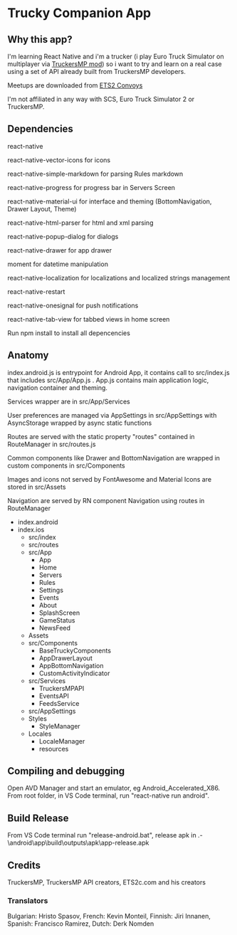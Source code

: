 # Trucky Companion App

## Why this app?

I'm learning React Native and i'm a trucker (i play Euro Truck Simulator on multiplayer via [TruckersMP mod](https://truckersmp.com/)) so i want to try and learn on a real case using a set of API already built from TruckersMP developers.

Meetups are downloaded from [ETS2 Convoys](http://ets2c.com)

I'm not affiliated in any way with SCS, Euro Truck Simulator 2 or TruckersMP.

## Dependencies

react-native

react-native-vector-icons for icons

react-native-simple-markdown for parsing Rules markdown

react-native-progress for progress bar in Servers Screen

react-native-material-ui for interface and theming (BottomNavigation, Drawer Layout, Theme)

react-native-html-parser for html and xml parsing

react-native-popup-dialog for dialogs

react-native-drawer for app drawer

moment for datetime manipulation

react-native-localization for localizations and localized strings management

react-native-restart

react-native-onesignal for push notifications

react-native-tab-view for tabbed views in home screen

Run npm install to install all depencencies

## Anatomy

index.android.js is entrypoint for Android App, it contains call to src/index.js that includes src/App/App.js . App.js contains main application logic, navigation container and theming.

Services wrapper are in src/App/Services

User preferences are managed via AppSettings in src/AppSettings with AsyncStorage wrapped by async static functions

Routes are served with the static property "routes" contained in RouteManager in src/routes.js

Common components like Drawer and BottomNavigation are wrapped in custom components in src/Components

Images and icons not served by FontAwesome and Material Icons are stored in src/Assets

Navigation are served by RN component Navigation using routes in RouteManager

* index.android
* index.ios
    * src/index
    * src/routes
    * src/App
        * App
        * Home
        * Servers
        * Rules
        * Settings
        * Events
        * About
        * SplashScreen
        * GameStatus
        * NewsFeed
    * Assets
    * src/Components
        * BaseTruckyComponents
        * AppDrawerLayout
        * AppBottomNavigation
        * CustomActivityIndicator
    * src/Services
        * TruckersMPAPI
        * EventsAPI
        * FeedsService
    * src/AppSettings
    * Styles
        * StyleManager
    * Locales
        * LocaleManager
        * resources

## Compiling and debugging
Open AVD Manager and start an emulator, eg Android_Accelerated_X86. From root folder, in VS Code terminal, run "react-native run android".

## Build Release
From VS Code terminal run "release-android.bat", release apk in .-\android\app\build\outputs\apk\app-release.apk

## Credits
TruckersMP, TruckersMP API creators, ETS2c.com and his creators

### Translators
Bulgarian: Hristo Spasov, French: Kevin Monteil, Finnish: Jiri Innanen, Spanish: Francisco Ramirez, Dutch: Derk Nomden